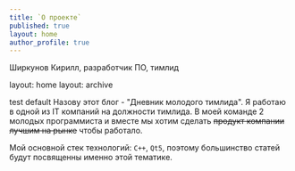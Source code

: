 ```yaml
---
title: `О проекте`
published: true
layout: home
author_profile: true
---
```


Ширкунов Кирилл, разработчик ПО, тимлид

layout: home
layout: archive

test default 
Назову этот блог - "Дневник молодого тимлида".
Я работаю в одной из IT компаний на должности тимлида. В моей команде 2 молодых программиста и вместе мы хотим сделать ~~продукт компании лучшим на рынке~~ чтобы работало.

Мой основной стек технологий: `C++`, `Qt5`, поэтому большинство статей будут посвященны именно этой тематике.
